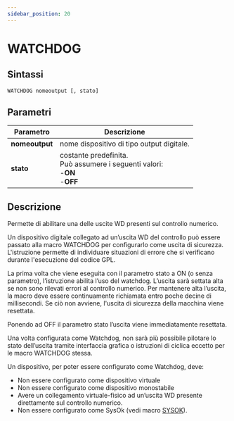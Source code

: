 ```yaml
---
sidebar_position: 20 
---
```


# WATCHDOG

## Sintassi

  ```
WATCHDOG nomeoutput [, stato]
  ```

## Parametri
|Parametro          | Descrizione                                                                              |                
|-------------------|------------------------------------------------------------------------------------------|
| **nomeoutput**    | nome dispositivo di tipo output digitale.                                                |         
| **stato**         | costante predefinita. <br/>Può assumere i seguenti valori: <br/> -**ON** <br/> -**OFF**  |         
 
## Descrizione
Permette di abilitare una delle uscite WD presenti sul controllo numerico. 

Un dispositivo digitale collegato ad un’uscita WD del controllo può essere passato alla macro WATCHDOG per configurarlo come uscita di sicurezza. L'istruzione permette di individuare situazioni di errore che si verificano durante l'esecuzione del codice GPL.

La prima volta che viene eseguita con il parametro stato a ON (o senza parametro), l’istruzione abilita l’uso del watchdog. L’uscita sarà settata alta se non sono rilevati errori al controllo numerico. Per mantenere alta l’uscita, la macro deve essere continuamente richiamata entro poche decine di millisecondi. Se ciò non avviene, l'uscita di sicurezza della macchina viene resettata.

Ponendo ad OFF il parametro stato l’uscita viene immediatamente resettata.

Una volta configurata come Watchdog, non sarà più possibile pilotare lo stato dell’uscita tramite interfaccia grafica o istruzioni di ciclica eccetto per le macro WATCHDOG stessa.

Un dispositivo, per poter essere configurato come Watchdog, deve:
-	Non essere configurato come dispositivo virtuale
-	Non essere configurato come dispositivo monostabile
-	Avere un collegamento virtuale-fisico ad un’uscita WD presente direttamente sul controllo numerico.
-	Non essere configurato come SysOk (vedi macro [SYSOK](SYSOK.md)).
